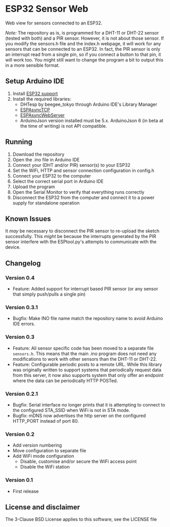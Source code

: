 # ESP32 Sensor Web

Web view for sensors connected to an ESP32.

*Note:* The repository as is, is programmed for a DHT-11 or DHT-22 sensor (tested with both) and a PIR sensor. However, it is not about those sensor. If you modify the sensors.h file and the index.h webpage, it will work for any sensors that can be connected to an ESP32. In fact, the PIR sensor is only an interrupt read from a single pin, so if you connect a button to that pin, it will work too. You might still want to change the program a bit to output this in a more sensible format.

## Setup Arduino IDE

1. Install [ESP32 support](https://github.com/espressif/arduino-esp32#installation-instructions)
1. Install the required libraries:
    * DHTesp by beegee_tokyo through Arduino IDE's Library Manager
    * [ESPAsyncTCP](https://github.com/me-no-dev/ESPAsyncTCP)
    * [ESPAsyncWebServer](https://github.com/me-no-dev/ESPAsyncWebServer)
    * ArduinoJson version installed must be 5.x. ArduinoJson 6 (in beta at the time of writing) is not API compatible.

## Running

1. Download the repository
1. Open the .ino file in Arduino IDE
1. Connect your (DHT and/or PIR) sensor(s) to your ESP32
1. Set the WiFi, HTTP and sensor connection configuration in config.h
1. Connect your ESP32 to the computer
1. Select the correct serial port in Arduino IDE
1. Upload the program
1. Open the Serial Monitor to verify that everything runs correctly
1. Disconnect the ESP32 from the computer and connect it to a power supply for standalone operation

## Known Issues

It _may_ be necessary to disconnect the PIR sensor to re-upload the sketch successfully. This _might_ be because the interrupts generated by the PIR sensor interfere with the ESPtool.py's attempts to communicate with the device.

## Changelog

### Version 0.4
* Feature: Added support for interrupt based PIR sensor (or any sensor that simply push/pulls a single pin)

### Version 0.3.1

* Bugfix: Make INO file name match the repository name to avoid Arduino IDE errors.

### Version 0.3

* Feature: All sensor specific code has been moved to a separate file `sensors.h`. This means that the main .ino program does not need any modifications to work with other sensors than the DHT-11 or DHT-22.
* Feature: Configurable periodic posts to a remote URL.
    While this library was originally written to support systems that periodically request data from this server,
    it now also supports system that only offer an endpoint where the data can be periodically HTTP POSTed.

### Version 0.2.1

* Bugfix: Serial interface no longer prints that it is attempting to connect to the configured STA_SSID when WiFi is not in STA mode.
* Bugfix: mDNS now advertises the http server on the configured HTTP_PORT instead of port 80.

### Version 0.2

* Add version numbering
* Move configuration to separate file
* Add WiFi mode configuration
  * Disable, customise and/or secure the WiFi access point
  * Disable the WiFi station

### Version 0.1

* First release

## License and disclaimer

The 3-Clause BSD License applies to this software, see the LICENSE file
